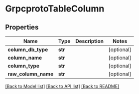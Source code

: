 # GrpcprotoTableColumn


## Properties
Name | Type | Description | Notes
------------ | ------------- | ------------- | -------------
**column_db_type** | **str** |  | [optional] 
**column_name** | **str** |  | [optional] 
**column_type** | **str** |  | [optional] 
**raw_column_name** | **str** |  | [optional] 

[[Back to Model list]](../README.md#documentation-for-models) [[Back to API list]](../README.md#documentation-for-api-endpoints) [[Back to README]](../README.md)


